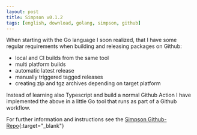```yaml
---
layout: post
title: Simpson v0.1.2
tags: [english, download, golang, simpson, github]
---
```

When starting with the Go language I soon realized, that I have some regular
requirements when building and releasing packages on Github:

*   local and CI builds from the same tool
*   multi platform builds
*   automatic latest release
*   manually triggered tagged releases
*   creating zip and tgz archives depending on target platform

Instead of learning also Typescript and build a normal Github Action I have
implemented the above in a little Go tool that runs as part of a Github
workflow.

For further information and instructions see the [Simpson Github-Repo][repo]{:target="_blank"}

[repo]: https://github.com/soerenkoehler/simpson/